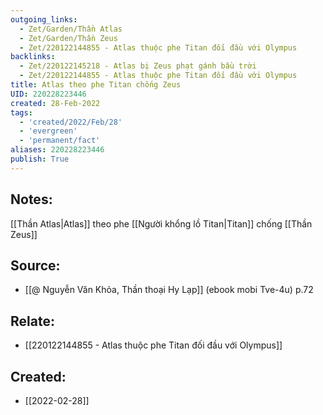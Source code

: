 ```yaml
---
outgoing_links:
  - Zet/Garden/Thần Atlas
  - Zet/Garden/Thần Zeus
  - Zet/220122144855 - Atlas thuộc phe Titan đối đầu với Olympus
backlinks:
  - Zet/220122145218 - Atlas bị Zeus phạt gánh bầu trời
  - Zet/220122144855 - Atlas thuộc phe Titan đối đầu với Olympus
title: Atlas theo phe Titan chống Zeus
UID: 220228223446
created: 28-Feb-2022
tags:
  - 'created/2022/Feb/28'
  - 'evergreen'
  - 'permanent/fact'
aliases: 220228223446
publish: True
---
```

## Notes:
[[Thần Atlas|Atlas]] theo phe [[Người khổng lồ Titan|Titan]] chống [[Thần Zeus]]

## Source:
- [[@ Nguyễn Văn Khỏa, Thần thoại Hy Lạp]] (ebook mobi Tve-4u) p.72

## Relate:
- [[220122144855 - Atlas thuộc phe Titan đối đầu với Olympus]]
## Created:
- [[2022-02-28]]
